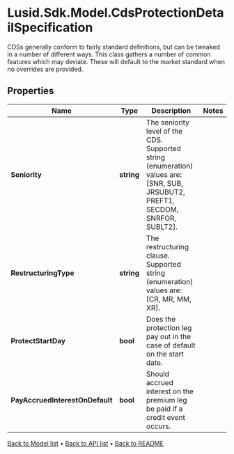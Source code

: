 # Lusid.Sdk.Model.CdsProtectionDetailSpecification
CDSs generally conform to fairly standard definitions, but can be tweaked in a number of different ways.  This class gathers a number of common features which may deviate. These will default to the market standard when  no overrides are provided.

## Properties

Name | Type | Description | Notes
------------ | ------------- | ------------- | -------------
**Seniority** | **string** | The seniority level of the CDS.    Supported string (enumeration) values are: [SNR, SUB, JRSUBUT2, PREFT1, SECDOM, SNRFOR, SUBLT2]. | 
**RestructuringType** | **string** | The restructuring clause.  Supported string (enumeration) values are: [CR, MR, MM, XR]. | 
**ProtectStartDay** | **bool** | Does the protection leg pay out in the case of default on the start date. | 
**PayAccruedInterestOnDefault** | **bool** | Should accrued interest on the premium leg be paid if a credit event occurs. | 

[Back to Model list](../README.md#documentation-for-models) &#8226; [Back to API list](../README.md#documentation-for-api-endpoints) &#8226; [Back to README](../README.md)

